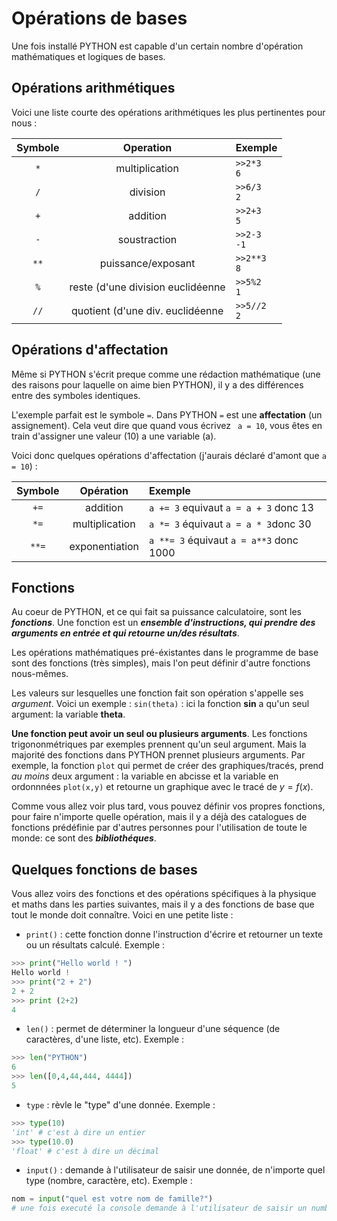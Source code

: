 # Opérations de bases

Une fois installé PYTHON est capable d'un certain nombre d'opération mathématiques et logiques de bases. 

## Opérations arithmétiques

Voici une liste courte des opérations arithmétiques les plus pertinentes pour nous : 


| Symbole |   Operation    | Exemple          |
|:-------:|:--------------:|:---------------- |
|    `*`    | multiplication | `>>2*3` <br> `6` |
|    `/`     | division      |`>>6/3` <br> `2`|
|    `+`     |addition|`>>2+3` <br> `5`|
|   `-`      |soustraction|`>>2-3` <br> `-1`|
|    `**`     |puissance/exposant|`>>2**3` <br> `8`|
|`%`|reste (d'une division euclidéenne|`>>5%2` <br> `1`|
|   `//`    |quotient (d'une div. euclidéenne|`>>5//2` <br> `2`|

## Opérations d'affectation

Même si PYTHON s'écrit preque comme une rédaction mathématique (une des raisons pour laquelle on aime bien PYTHON), il y a des différences entre des symboles identiques. 

L'exemple parfait est le symbole `=`. Dans PYTHON `=` est une **affectation** (un assignement). Cela veut dire que quand vous écrivez ` a = 10`, vous êtes en train d'assigner une valeur (10) a une variable (a). 

Voici donc quelques opérations d'affectation (j'aurais déclaré d'amont que `a = 10`) : 



| Symbole | Opération | Exemple |
| :-------: | :---------: | :------- |
| `+=`        |addition|`a += 3` equivaut `a = a + 3` donc $13$|
|  `*=`       |multiplication|`a *= 3` équivaut `a = a * 3`donc $30$|
|   `**=`     |exponentiation|`a **= 3` équivaut `a = a**3` donc $1000$|

## Fonctions

Au coeur de PYTHON, et ce qui fait sa puissance calculatoire, sont les ***fonctions***. Une fonction est un ***ensemble d'instructions, qui prendre des arguments en entrée et qui retourne un/des résultats***. 

Les opérations mathématiques pré-éxistantes dans le programme de base sont des fonctions (très simples), mais l'on peut définir d'autre fonctions nous-mêmes. 

Les valeurs sur lesquelles une fonction fait son opération s'appelle ses *argument*. Voici un exemple : 
`sin(theta)` : ici la fonction **sin** a qu'un seul argument: la variable **theta**. 

**Une fonction peut avoir un seul ou plusieurs arguments**. Les fonctions trigononmétriques par exemples prennent qu'un seul argument. Mais la majorité des fonctions dans PYTHON prennet plusieurs arguments. Par exemple, la fonction `plot` qui permet de créer des graphiques/tracés, prend *au moins* deux argument : la variable en abcisse et la variable en ordonnnées `plot(x,y)` et retourne un graphique avec le tracé de $y=f(x)$.

Comme vous allez voir plus tard, vous pouvez définir vos propres fonctions, pour faire n'importe quelle opération, mais il y a déjà des catalogues de fonctions prédéfinie par d'autres personnes pour l'utilisation de toute le monde: ce sont des ***bibliothéques***. 

## Quelques fonctions de bases

Vous allez voirs des fonctions et des opérations spécifiques à la physique et maths dans les parties suivantes, mais il y a des fonctions de base que tout le monde doit connaître. Voici en une petite liste : 
- `print()` : cette fonction donne l'instruction d'écrire et retourner un texte ou un résultats calculé. Exemple : 
```python
>>> print("Hello world ! ")
Hello world !
>>> print("2 + 2")
2 + 2
>>> print (2+2)
4
```
- `len()` : permet de déterminer la longueur d'une séquence (de caractères, d'une liste, etc). Exemple : 
```python
>>> len("PYTHON")
6
>>> len([0,4,44,444, 4444])
5
```
- `type` : rèvle le "type" d'une donnée. Exemple : 

```python
>>> type(10)
'int' # c'est à dire un entier
>>> type(10.0)
'float' # c'est à dire un décimal
```
- `input()` : demande à l'utilisateur de saisir une donnée, de n'importe quel type (nombre, caractère, etc). Exemple : 

```python
nom = input("quel est votre nom de famille?")
# une fois executé la console demande à l'utilisateur de saisir un numbre, que PYTHON par la suite affecte dans la variable `nom`
```
